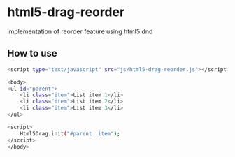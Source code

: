 # html5-drag-reorder
implementation of reorder feature using html5 dnd
## How to use
```sh
<script type="text/javascript" src="js/html5-drag-reorder.js"></script>

<body>
<ul id="parent">
    <li class="item">List item 1</li>
    <li class="item">List item 2</li>
    <li class="item">List item 3</li>
</ul>

<script>
    Html5Drag.init("#parent .item");
</script>
</body>
```

